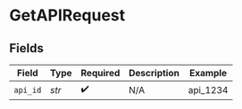 # GetAPIRequest


## Fields

| Field              | Type               | Required           | Description        | Example            |
| ------------------ | ------------------ | ------------------ | ------------------ | ------------------ |
| `api_id`           | *str*              | :heavy_check_mark: | N/A                | api_1234           |